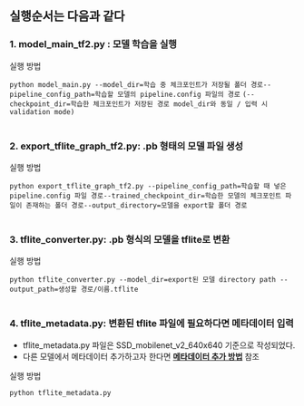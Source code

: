 ## 실행순서는 다음과 같다

### 1. model_main_tf2.py : 모델 학습을 실행
실행 방법
<br>

`python model_main.py --model_dir=학습 중 체크포인트가 저장될 폴더 경로--pipeline_config_path=학습할 모델의 pipeline.config 파일의 경로`
`(--checkpoint_dir=학습한 체크포인트가 저장된 경로 model_dir와 동일 / 입력 시 validation mode)`
<br>
<br>

### 2. export_tflite_graph_tf2.py:  .pb 형태의 모델 파일 생성
실행 방법
<br>

`python export_tflite_graph_tf2.py --pipeline_config_path=학습할 때 넣은 pipeline.config 파일 경로--trained_checkpoint_dir=학습한 모델의 체크포인트 파일이 존재하는 폴더 경로--output_directory=모델을 export할 폴더 경로`
<br>
<br>

### 3. tflite_converter.py: .pb 형식의 모델을 tflite로 변환
실행 방법
<br>

`python tflite_converter.py --model_dir=export된 모델 directory path --output_path=생성할 경로/이름.tflite`
<br>
<br>

### 4. tflite_metadata.py: 변환된 tflite 파일에 필요하다면 메타데이터 입력
* tflite_metadata.py 파일은 SSD_mobilenet_v2_640x640 기준으로 작성되었다. 
* 다른 모델에서 메타데이터 추가하고자 한다면 **[메타데이터 추가 방법](https://www.tensorflow.org/lite/convert/metadata?hl=ko)** 참조

실행 방법
<br>

`python tflite_metadata.py`
